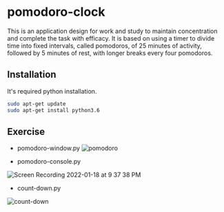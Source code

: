 # pomodoro-clock

This is an application design for work and study to maintain concentration and complete the task with efficacy.
It is based on using a timer to divide time into fixed intervals, called pomodoros, of 25 minutes of activity, followed by 5 minutes of rest, with longer breaks every four pomodoros.

## Installation

It's required python installation.

```bash
sudo apt-get update
sudo apt-get install python3.6
```
## Exercise

- pomodoro-window.py
![pomodoro](https://user-images.githubusercontent.com/53886913/151476326-5bac7465-d983-4c8d-8eb3-6bdf7caa1f28.gif)

- pomodoro-console.py
 
![Screen Recording 2022-01-18 at 9 37 38 PM](https://user-images.githubusercontent.com/53886913/150053308-b4f1e08d-2703-4816-af4c-0fba571c907a.gif)

- count-down.py

![count-down](https://user-images.githubusercontent.com/53886913/150052896-34908848-797f-4a96-911c-11ae00f8fbfd.gif)

